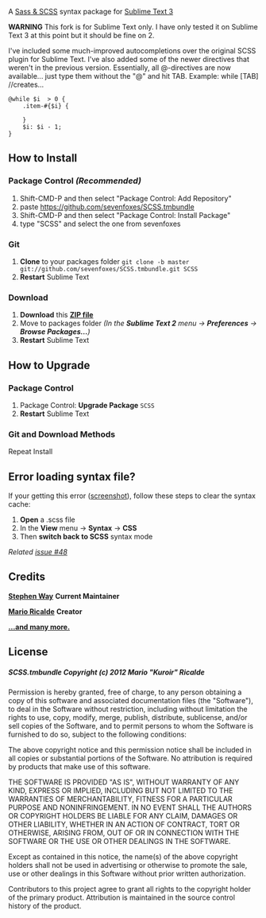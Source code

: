 A [Sass & SCSS](http://sass-lang.com/) syntax package for [Sublime Text 3](http://www.sublimetext.com)

**WARNING** This fork is for Sublime Text only. I have only tested it on Sublime Text 3 at this point but it should be fine on 2.

I've included some much-improved autocompletions over the original SCSS plugin for Sublime Text. I've also added some of the newer directives that weren't in the previous version. Essentially, all @-directives are now available... just type them without the "@" and hit TAB. Example:
while [TAB] //creates...

```
@while $i  > 0 {
	.item-#{$i} {
	
	}
	$i: $i - 1;
}
```
## How to Install

### Package Control *(Recommended)*

1. Shift-CMD-P and then select "Package Control: Add Repository"
2. paste https://github.com/sevenfoxes/SCSS.tmbundle
3. Shift-CMD-P and then select "Package Control: Install Package"
4. type "SCSS" and select the one from sevenfoxes

### Git

1. **Clone** to your packages folder `git clone -b master git://github.com/sevenfoxes/SCSS.tmbundle.git SCSS`
2. **Restart** Sublime Text

### Download

1. **Download** this **[ZIP file](https://github.com/sevenfoxes/SCSS.tmbundle/zipball/SublimeText2)**
2. Move to packages folder *(In the **Sublime Text 2** menu → **Preferences** → **Browse Packages…**)*
3. **Restart** Sublime Text

## How to Upgrade

### Package Control

1. Package Control: **Upgrade Package** `SCSS`
2. **Restart** Sublime Text

### Git and Download Methods

Repeat Install

## Error loading syntax file?

If your getting this error ([screenshot](http://d.pr/RSdi)), follow these steps to clear the syntax cache:

1. **Open** a .scss file
2. In the **View** menu → **Syntax** → **CSS**
3. Then **switch back to SCSS** syntax mode

*Related [issue #48](https://github.com/kuroir/SCSS.tmbundle/issues/48#issuecomment-1710508)*

## Credits

**[Stephen Way](http://github.com/stephenway)** **Current Maintainer**

**[Mario Ricalde](http://github.com/kuroir)** **Creator**

**[…and many more.](https://github.com/kuroir/SCSS.tmbundle/graphs/contributors)**

## License

##### SCSS.tmbundle Copyright (c) 2012 Mario "Kuroir" Ricalde

Permission is hereby granted, free of charge, to any person obtaining a copy of this software and associated documentation files (the "Software"), to deal in the Software without restriction, including without limitation the rights to use, copy, modify, merge, publish, distribute, sublicense, and/or sell copies of the Software, and to permit persons to whom the Software is furnished to do so, subject to the following conditions:

The above copyright notice and this permission notice shall be included in all copies or substantial portions of the Software. No attribution is required by products that make use of this software.

THE SOFTWARE IS PROVIDED "AS IS", WITHOUT WARRANTY OF ANY KIND, EXPRESS OR IMPLIED, INCLUDING BUT NOT LIMITED TO THE WARRANTIES OF MERCHANTABILITY, FITNESS FOR A PARTICULAR PURPOSE AND NONINFRINGEMENT. IN NO EVENT SHALL THE AUTHORS OR COPYRIGHT HOLDERS BE LIABLE FOR ANY CLAIM, DAMAGES OR OTHER LIABILITY, WHETHER IN AN ACTION OF CONTRACT, TORT OR OTHERWISE, ARISING FROM, OUT OF OR IN CONNECTION WITH THE SOFTWARE OR THE USE OR OTHER DEALINGS IN THE SOFTWARE.

Except as contained in this notice, the name(s) of the above copyright holders shall not be used in advertising or otherwise to promote the sale, use or other dealings in this Software without prior written authorization.

Contributors to this project agree to grant all rights to the copyright holder of the primary product. Attribution is maintained in the source control history of the product.
